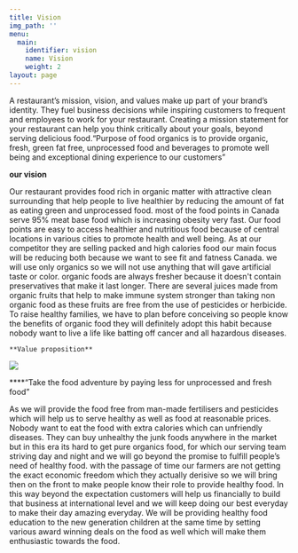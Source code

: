 ```yaml
---
title: Vision
img_path: ''
menu:
  main:
    identifier: vision
    name: Vision
    weight: 2
layout: page
---
```



A restaurant’s mission, vision, and values make up part of your brand’s identity. They fuel business decisions while inspiring customers to frequent and employees to work for your restaurant. Creating a mission statement for your restaurant can help you think critically about your goals, beyond serving delicious food.“Purpose of food organics is to provide organic, fresh, green fat free, unprocessed food and beverages to promote well being and exceptional dining experience to our customers”



**our vision**

Our restaurant provides food rich in organic matter with attractive clean surrounding that help people to live healthier by reducing the amount of fat as eating green and unprocessed food. most of the food points in Canada serve 95% meat base food which is increasing obesity very fast. Our food points are easy to access healthier and nutritious food because of central locations in various cities to promote health and well being. As at our competitor they are selling packed and high calories food our main focus will be reducing both because we want to see fit and fatness Canada. we will use only organics so we will not use anything that will gave artificial taste or color. organic foods are always fresher because it doesn't contain preservatives that make it last longer. There are several juices made from organic fruits that help to make immune system stronger than taking non organic food as these fruits are free from the use of pesticides or herbicide. To raise healthy families, we have to plan before conceiving so people know the benefits of organic food they will definitely adopt this habit because nobody want to live a life like batting off cancer and all hazardous diseases. 

	**Value proposition**

![](/images/1.jpg)

 ****“Take the food adventure by paying less for unprocessed and fresh food”

 As we will provide the food free from man-made fertilisers and pesticides which will help us to serve healthy as well as food at reasonable prices. Nobody want to eat the food with extra calories which can unfriendly diseases. They can buy unhealthy the junk foods anywhere in the market but in this era its hard to get pure organics food, for which our serving team striving day and night and we will go beyond the promise to fulfill people’s need of healthy food. with the passage of time our farmers are not getting the exact economic freedom which they actually derisive so we will bring then on the front to make people know their role to provide healthy food. In this way beyond the expectation customers will help us financially to build that business at international level and we will keep doing our best everyday to make their day amazing everyday. We will be providing healthy food education to the new generation children at the same time by setting various award winning deals on the food as well which will make them enthusiastic towards the food.
